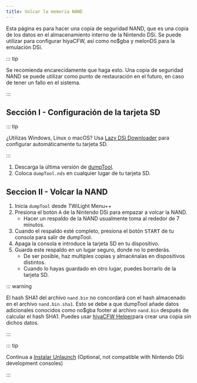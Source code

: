 ```yaml
---
title: Volcar la memoria NAND
---
```


Esta página es para hacer una copia de seguridad NAND, que es una copia de los datos en el almacenamiento interno de la Nintendo DSi. Se puede utilizar para configurar hiyaCFW, así como no$gba y melonDS para la emulación DSi.

::: tip

Se recomienda encarecidamente que haga esto. Una copia de seguridad NAND se puede utilizar como punto de restauración en el futuro, en caso de tener un fallo en el sistema.

:::

## Sección I - Configuración de la tarjeta SD

::: tip

¿Utilizas Windows, Linux o macOS? Usa [Lazy DSi Downloader](lazy-dsi-downloader) para configurar automáticamente tu tarjeta SD.

:::

1. Descarga la última versión de [dumpTool](https://github.com/zoogie/dumpTool/releases/latest/download/dumpTool.nds).
1. Coloca `dumpTool.nds` en cualquier lugar de tu tarjeta SD.

## Seccion II - Volcar la NAND
1. Inicia `dumpTool` desde TWiLight Menu++
1. Presiona el botón <kbd class="face">A</kbd> de la Nintendo DSi para empazar a volcar la NAND.
   - Hacer un respaldo de la NAND usualmente toma al rededor de 7 minutos.
1. Cuando el respaldo esté completo, presiona el botón <kbd>START</kbd> de tu consola para salir de dumpTool.
1. Apaga la consola e introduce la tarjeta SD en tu dispositivo.
1. Guarda este respaldo en un lugar seguro, donde no lo perderás.
   - De ser posible, haz multiples copias y almacénalas en dispositivos distintos.
   - Cuando lo hayas guardado en otro lugar, puedes borrarlo de la tarjeta SD.

::: warning

El hash SHA1 del archivo `nand.bin` no concordará con el hash almacenado en el archivo `nand.bin.sha1`. Esto se debe a que dumpTool añade datos adicionales conocidos como no$gba footer al archivo `nand.bin` después de calcular el hash SHA1. Puedes usar [hiyaCFW Helper](https://github.com/mondul/HiyaCFW-Helper/releases)para crear una copia sin dichos datos.

:::

::: tip

Continua a [Instalar Unlaunch](installing-unlaunch) (Optional, not compatible with Nintendo DSi development consoles)

:::
